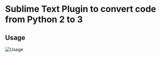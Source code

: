 # Sublime Text Plugin to convert code from Python 2 to 3

## Usage

![Usage](https://im.ezgif.com/tmp/ezgif-1-f03c9d9213.gif)

